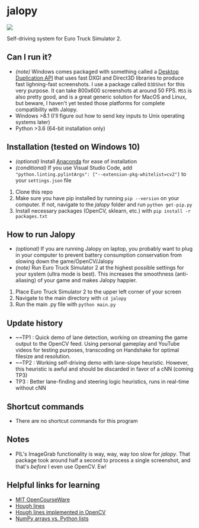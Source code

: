 # jalopy

![](https://media.giphy.com/media/1qj65fHUu0gvZRvkhS/giphy.gif)

Self-driving system for Euro Truck Simulator 2.

## Can I run it?
* _(note)_ Windows comes packaged with something called a [Desktop Duplication API](https://docs.microsoft.com/en-us/windows/desktop/direct3ddxgi/desktop-dup-api) that uses fast DXGI and Direct3D libraries to produce fast lighning-fast screenshots. I use a package called ```D3DShot``` for this very purpose. It can take 800x600 screenshots at around 50 FPS. ```MSS``` is also pretty good, and is a great generic solution for MacOS and Linux, but beware, I haven't yet tested those platforms for complete compatibility with Jalopy.
* Windows >8.1 (I'll figure out how to send key inputs to Unix operating systems later)
* Python >3.6 (64-bit installation only)

## Installation (tested on Windows 10)
* _(optional)_ Install [Anaconda](https://anaconda.com) for ease of installation
* _(conditional)_ If you use Visual Studio Code, add ```    "python.linting.pylintArgs": ["--extension-pkg-whitelist=cv2"]
``` to your ```settings.json``` file
1. Clone this repo
1. Make sure you have pip installed by running ```pip --version``` on your computer. If not, navigate to the _jalopy_ folder and run ```python get-pip.py```
1. Install necessary packages (OpenCV, sklearn, etc.) with ```pip install -r packages.txt```

## How to run Jalopy
* _(optional)_ If you are running Jalopy on laptop, you probably want to plug in your computer to prevent battery consumption conservation from slowing down the game/OpenCV/Jalopy
* _(note)_ Run Euro Truck Simulator 2 at the highest possible settings for your system (ultra mode is best). This increases the smoothness (anti-aliasing) of your game and makes Jalopy happier.
1. Place Euro Truck Simulator 2 to the upper left corner of your screen
1. Navigate to the main directory with ```cd jalopy```
1. Run the main .py file with ```python main.py```

## Update history
* ~~TP1 : Quick demo of lane detection, working on streaming the game output to the OpenCV feed. Using personal gameplay and YouTube videos for testing purposes, transcoding on Handshake for optimal filesize and resolution.
* ~~TP2 : Working self-driving demo with lane-slope heuristic. However, this heuristic is awful and should be discarded in favor of a cNN (coming TP3)
* TP3 : Better lane-finding and steering logic heuristics, runs in real-time without cNN

## Shortcut commands
* There are no shortcut commands for this program

## Notes
* PIL's ImageGrab functionality is way, way, way too slow for _jalopy_. That package took around half a second to process a single screenshot, and that's *before* I even use OpenCV. Ew!

## Helpful links for learning
* [MIT OpenCourseWare](https://www.youtube.com/watch?v=1L0TKZQcUtA)
* [Hough lines](https://en.wikipedia.org/wiki/Hough_transform)
* [Hough lines implemented in OpenCV](https://docs.opencv.org/2.4.13.7/doc/tutorials/imgproc/imgtrans/hough_lines/hough_lines.html)
* [NumPy arrays vs. Python lists](https://stackoverflow.com/questions/993984/what-are-the-advantages-of-numpy-over-regular-python-lists)
